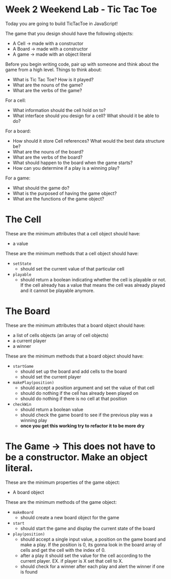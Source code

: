 # Week 2 Weekend Lab - Tic Tac Toe

Today you are going to build TicTacToe in JavaScript!

The game that you design should have the following objects:

- A Cell -> made with a constructor
- A Board -> made with a constructor
- A game -> made with an object literal

Before you begin writing code, pair up with someone and think about the game from a high level. Things to think about:

- What is Tic Tac Toe? How is it played?
- What are the nouns of the game?
- What are the verbs of the game?

For a cell:

- What information should the cell hold on to?
- What interface should you design for a cell? What should it be able to do?

For a board:

- How should it store Cell references? What would the best data structure be?
- What are the nouns of the board?
- What are the verbs of the board?
- What should happen to the board when the game starts?
- How can you determine if a play is a winning play?

For a game:

- What should the game do?
- What is the purposed of having the game object?
- What are the functions of the game object?

# The Cell

These are the minimum attributes that a cell object should have:

- a value

These are the minimum methods that a cell object should have:

- `setState`
	- should set the current value of that particular cell
- `playable`
	- should return a boolean indicating whether the cell is playable or not. If the cell already has a value that means the cell was already played and it cannot be playable anymore.

# The Board

These are the minimum attributes that a board object should have:

- a list of cells objects (an array of cell objects)
- a current player
- a winner

These are the minimum methods that a board object should have:

- `startGame`
	- should set up the board and add cells to the board
	- should set the current player
- `makePlay(position)`
	- should accept a position argument and set the value of that cell
	- should do nothing if the cell has already been played on
	- should do nothing if there is no cell at that position
- `checkWin`
	- should return a boolean value
	- should check the game board to see if the previous play was a winning play
	- **once you get this working try to refactor it to be more dry**

# The Game -> This does not have to be a constructor. Make an object literal.

These are the minimum properties of the game object:

- A board object

These are the minimum methods of the game object:

- `makeBoard`
	- should create a new board object for the game
- `start`
	- should start the game and display the current state of the board
- `play(position)`
	- should accept a single input value, a position on the game board and make a play. If the position is 0, its gonna look in the board array of cells and get the cell with the index of 0.
	- after a play it should set the value for the cell according to the current player. EX. if player is X set that cell to X.
	- should check for a winner after each play and alert the winner if one is found
